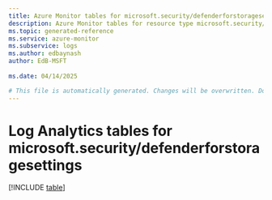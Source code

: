 ```yaml
---
title: Azure Monitor tables for microsoft.security/defenderforstoragesettings
description: Azure Monitor tables for resource type microsoft.security/defenderforstoragesettings
ms.topic: generated-reference
ms.service: azure-monitor
ms.subservice: logs
ms.author: edbaynash
author: EdB-MSFT
   
ms.date: 04/14/2025

# This file is automatically generated. Changes will be overwritten. Do not change this file directly.
---
```


# Log Analytics tables for microsoft.security/defenderforstoragesettings  

[!INCLUDE [table](~/reusable-content/ce-skilling/azure/includes/azure-monitor/reference/tables/microsoft-security_defenderforstoragesettings-include.md)]

